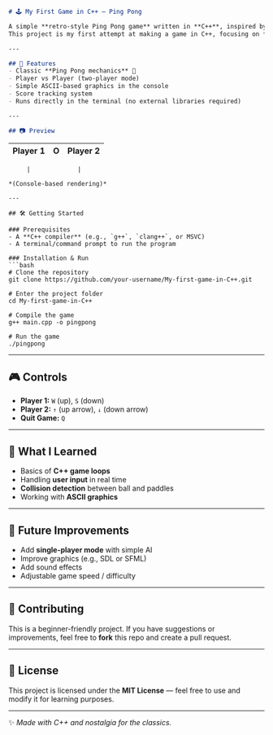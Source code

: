 ```markdown
# 🕹️ My First Game in C++ — Ping Pong

A simple **retro-style Ping Pong game** written in **C++**, inspired by the classic 1980s arcade game.  
This project is my first attempt at making a game in C++, focusing on **basic game loops**, **collision detection**, and **keyboard input handling**.

---

## 🚀 Features
- Classic **Ping Pong mechanics** 🏓
- Player vs Player (two-player mode)
- Simple ASCII-based graphics in the console
- Score tracking system
- Runs directly in the terminal (no external libraries required)

---

## 📷 Preview
```

| Player 1 | O | Player 2 |
| -------- | - | -------- |

```
     |             |         
```

````
*(Console-based rendering)*

---

## 🛠️ Getting Started

### Prerequisites
- A **C++ compiler** (e.g., `g++`, `clang++`, or MSVC)
- A terminal/command prompt to run the program

### Installation & Run
```bash
# Clone the repository
git clone https://github.com/your-username/My-first-game-in-C++.git

# Enter the project folder
cd My-first-game-in-C++

# Compile the game
g++ main.cpp -o pingpong

# Run the game
./pingpong
````

---

## 🎮 Controls

* **Player 1:** `W` (up), `S` (down)
* **Player 2:** `↑` (up arrow), `↓` (down arrow)
* **Quit Game:** `Q`

---

## 📖 What I Learned

* Basics of **C++ game loops**
* Handling **user input** in real time
* **Collision detection** between ball and paddles
* Working with **ASCII graphics**

---

## 🔮 Future Improvements

* Add **single-player mode** with simple AI
* Improve graphics (e.g., SDL or SFML)
* Add sound effects
* Adjustable game speed / difficulty

---

## 🤝 Contributing

This is a beginner-friendly project. If you have suggestions or improvements, feel free to **fork** this repo and create a pull request.

---

## 📜 License

This project is licensed under the **MIT License** — feel free to use and modify it for learning purposes.

---

✨ *Made with C++ and nostalgia for the classics.*

```
```
